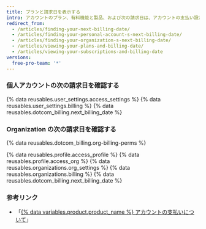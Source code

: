 ```yaml
---
title: プランと請求日を表示する
intro: アカウントのプラン、有料機能と製品、および次の請求日は、アカウントの支払い設定で確認できます。
redirect_from:
  - /articles/finding-your-next-billing-date/
  - /articles/finding-your-personal-account-s-next-billing-date/
  - /articles/finding-your-organization-s-next-billing-date/
  - /articles/viewing-your-plans-and-billing-date/
  - /articles/viewing-your-subscriptions-and-billing-date
versions:
  free-pro-team: '*'
---
```


### 個人アカウントの次の請求日を確認する

{% data reusables.user_settings.access_settings %}
{% data reusables.user_settings.billing %}
{% data reusables.dotcom_billing.next_billing_date %}

### Organization の次の請求日を確認する

{% data reusables.dotcom_billing.org-billing-perms %}

{% data reusables.profile.access_profile %}
{% data reusables.profile.access_org %}
{% data reusables.organizations.org_settings %}
{% data reusables.organizations.billing %}
{% data reusables.dotcom_billing.next_billing_date %}

### 参考リンク

- 「[{% data variables.product.product_name %} アカウントの支払いについて](/articles/about-billing-for-github-accounts)」
